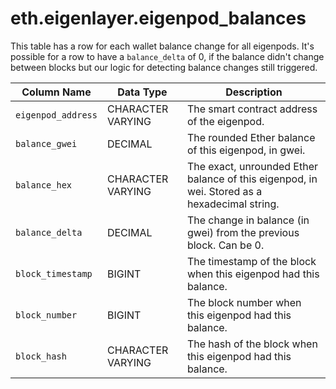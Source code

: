 # eth.eigenlayer.eigenpod\_balances

This table has a row for each wallet balance change for all eigenpods. It's possible for a row to have a `balance_delta` of 0, if the balance didn't change between blocks but our logic for detecting balance changes still triggered.

| Column Name        | Data Type         | Description                                                                                  |
| ------------------ | ----------------- | -------------------------------------------------------------------------------------------- |
| `eigenpod_address` | CHARACTER VARYING | The smart contract address of the eigenpod.                                                  |
| `balance_gwei`     | DECIMAL           | The rounded Ether balance of this eigenpod, in gwei.                                         |
| `balance_hex`      | CHARACTER VARYING | The exact, unrounded Ether balance of this eigenpod, in wei. Stored as a hexadecimal string. |
| `balance_delta`    | DECIMAL           | The change in balance (in gwei) from the previous block. Can be 0.                           |
| `block_timestamp`  | BIGINT            | The timestamp of the block when this eigenpod had this balance.                              |
| `block_number`     | BIGINT            | The block number when this eigenpod had this balance.                                        |
| `block_hash`       | CHARACTER VARYING | The hash of the block when this eigenpod had this balance.                                   |
